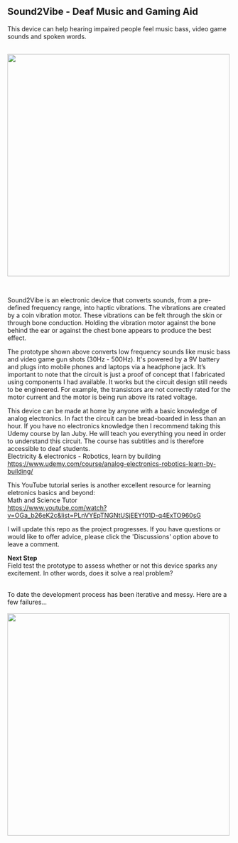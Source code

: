## Sound2Vibe - Deaf Music and Gaming Aid
This device can help hearing impaired people feel music bass, video game sounds and spoken words.
<br>
<br>

<img src="http://bee.test.woza.work/assets/bone-buzzer-prototype2.jpg" width="500"></img>

<br>


Sound2Vibe is an electronic device that converts sounds, from a pre-defined frequency range, into haptic vibrations. The vibrations are created by a coin vibration motor. These vibrations can be felt through the skin or through bone conduction. Holding the vibration motor against the bone behind the ear or against the chest bone appears to produce the best effect.

The prototype shown above converts low frequency sounds like music bass and video game gun shots (30Hz - 500Hz). It's powered by a 9V battery and  plugs into mobile phones and laptops via a headphone jack. It’s important to note that the circuit is just a proof of concept that I fabricated using components I had available. It works but the circuit design still needs to be engineered. For example, the transistors are not correctly rated for the motor current and the motor is being run above its rated voltage.

This device can be made at home by anyone with a basic knowledge of analog electronics. In fact the circuit can be bread-boarded in less than an hour. If you have no electronics knowledge then I recommend taking this Udemy course by Ian Juby. He will teach you everything you need in order to understand this circuit. The course has subtitles and is therefore accessible to deaf students.<br>
Electricity & electronics - Robotics, learn by building<br>
https://www.udemy.com/course/analog-electronics-robotics-learn-by-building/

This YouTube tutorial series is another excellent resource for learning eletronics basics and beyond:<br>
Math and Science Tutor<br>
https://www.youtube.com/watch?v=OGa_b26eK2c&list=PLnVYEpTNGNtUSjEEYf01D-q4ExTO960sG

I will update this repo as the project progresses. If you have questions or would like to offer advice, please click the 'Discussions' option above to leave a comment.

<b>Next Step</b>
<br>
Field test the prototype to assess whether or not this device sparks any excitement. In other words, does it solve a real problem?

<br>
To date the development process has been iterative and messy. Here are a few failures...

<br>
<br>
<img src="http://bee.test.woza.work/assets/failures.jpg" width="500"></img>
<br>
